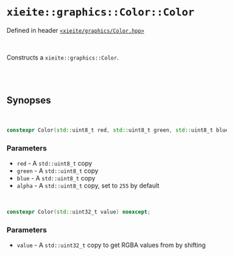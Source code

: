 # `xieite::graphics::Color::Color`
Defined in header [`<xieite/graphics/Color.hpp>`](https://github.com/Eczbek/xieite/tree/main/include/xieite/graphics/Color.hpp)

<br/>

Constructs a `xieite::graphics::Color`.

<br/><br/>

## Synopses

<br/>

```cpp
constexpr Color(std::uint8_t red, std::uint8_t green, std::uint8_t blue, std::uint8_t alpha = 255) noexcept;
```
### Parameters
- `red` - A `std::uint8_t` copy
- `green` - A `std::uint8_t` copy
- `blue` - A `std::uint8_t` copy
- `alpha` - A `std::uint8_t` copy, set to `255` by default

<br/>

```cpp
constexpr Color(std::uint32_t value) noexcept;
```
### Parameters
- `value` - A `std::uint32_t` copy to get RGBA values from by shifting
